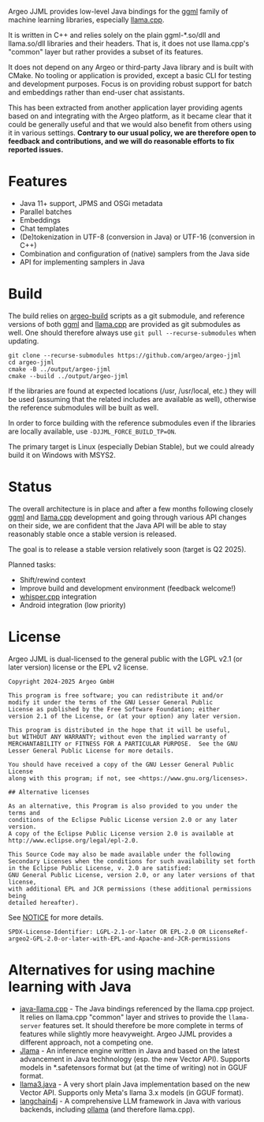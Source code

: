 Argeo JJML provides low-level Java bindings for the [ggml](https://github.com/ggerganov/ggml) family of machine learning libraries, especially [llama.cpp](https://github.com/ggerganov/llama.cpp).

It is written in C++ and relies solely on the plain ggml-*.so/dll and llama.so/dll libraries and their headers. That is, it does not use llama.cpp's "common" layer but rather provides a subset of its features.

It does not depend on any Argeo or third-party Java library and is built with CMake. No tooling or application is provided, except a basic CLI for testing and development purposes. Focus is on providing robust support for batch and embeddings rather than end-user chat assistants.

This has been extracted from another application layer providing agents based on and integrating with the Argeo platform, as it became clear that it could be generally useful and that we would also benefit from others using it in various settings. **Contrary to our usual policy, we are therefore open to feedback and contributions, and we will do reasonable efforts to fix reported issues.** 

# Features
- Java 11+ support, JPMS and OSGi metadata
- Parallel batches
- Embeddings
- Chat templates
- (De)tokenization in UTF-8 (conversion in Java) or UTF-16 (conversion in C++)
- Combination and configuration of (native) samplers from the Java side
- API for implementing samplers in Java

# Build
The build relies on [argeo-build](https://github.com/argeo/argeo-build) scripts as a git submodule, and reference versions of both [ggml](https://github.com/ggerganov/ggml) and [llama.cpp](https://github.com/ggerganov/llama.cpp) are provided as git submodules as well. One should therefore always use `git pull --recurse-submodules` when updating.

```
git clone --recurse-submodules https://github.com/argeo/argeo-jjml
cd argeo-jjml
cmake -B ../output/argeo-jjml
cmake --build ../output/argeo-jjml
```

If the libraries are found at expected locations (/usr, /usr/local, etc.) they will be used (assuming that the related includes are available as well), otherwise the reference submodules will be built as well.

In order to force building with the reference submodules even if the libraries are locally available, use `-DJJML_FORCE_BUILD_TP=ON`.

The primary target is Linux (especially Debian Stable), but we could already build it on Windows with MSYS2.

# Status
The overall architecture is in place and after a few months following closely [ggml](https://github.com/ggerganov/ggml) and [llama.cpp](https://github.com/ggerganov/llama.cpp) development and going through various API changes on their side, we are confident that the Java API will be able to stay reasonably stable once a stable version is released.

The goal is to release a stable version relatively soon (target is Q2 2025).

Planned tasks:
- Shift/rewind context
- Improve build and development environment (feedback welcome!)
- [whisper.cpp](https://github.com/ggerganov/whisper.cpp) integration
- Android integration (low priority)

# License
Argeo JJML is dual-licensed to the general public with the LGPL v2.1 (or later version) license or the EPL v2 license.

```Copyright 2024-2025 Mathieu Baudier
Copyright 2024-2025 Argeo GmbH

This program is free software; you can redistribute it and/or
modify it under the terms of the GNU Lesser General Public
License as published by the Free Software Foundation; either
version 2.1 of the License, or (at your option) any later version.

This program is distributed in the hope that it will be useful,
but WITHOUT ANY WARRANTY; without even the implied warranty of
MERCHANTABILITY or FITNESS FOR A PARTICULAR PURPOSE.  See the GNU
Lesser General Public License for more details.

You should have received a copy of the GNU Lesser General Public License
along with this program; if not, see <https://www.gnu.org/licenses>.

## Alternative licenses

As an alternative, this Program is also provided to you under the terms and 
conditions of the Eclipse Public License version 2.0 or any later version. 
A copy of the Eclipse Public License version 2.0 is available at 
http://www.eclipse.org/legal/epl-2.0.

This Source Code may also be made available under the following 
Secondary Licenses when the conditions for such availability set forth 
in the Eclipse Public License, v. 2.0 are satisfied: 
GNU General Public License, version 2.0, or any later versions of that license, 
with additional EPL and JCR permissions (these additional permissions being 
detailed hereafter).
```

See [NOTICE](NOTICE) for more details.

```
SPDX-License-Identifier: LGPL-2.1-or-later OR EPL-2.0 OR LicenseRef-argeo2-GPL-2.0-or-later-with-EPL-and-Apache-and-JCR-permissions
```

# Alternatives for using machine learning with Java
- [java-llama.cpp](https://github.com/kherud/java-llama.cpp) - The Java bindings referenced by the llama.cpp project. It relies on llama.cpp "common" layer and strives to provide the `llama-server` features set. It should therefore be more complete in terms of features while slightly more heavyweight. Argeo JJML provides a different approach, not a competing one.
- [Jlama](https://github.com/tjake/Jlama) - An inference engine written in Java and based on the latest advancement in Java techhnology (esp. the new Vector API). Supports models in *.safetensors format but (at the time of writing) not in GGUF format.
- [llama3.java](https://github.com/mukel/llama3.java) - A very short plain Java implementation based on the new Vector API. Supports only Meta's llama 3.x models (in GGUF format).
- [langchain4j](https://github.com/langchain4j/langchain4j) - A comprehensive LLM framework in Java with various backends, including [ollama](https://github.com/ollama/ollama) (and therefore llama.cpp).
